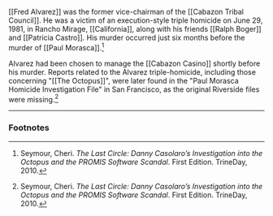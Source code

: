 [[Fred Alvarez]] was the former vice-chairman of the [[Cabazon Tribal Council]]. He was a victim of an execution-style triple homicide on June 29, 1981, in Rancho Mirage, [[California]], along with his friends [[Ralph Boger]] and [[Patricia Castro]]. His murder occurred just six months before the murder of [[Paul Morasca]].[^1]

Alvarez had been chosen to manage the [[Cabazon Casino]] shortly before his murder. Reports related to the Alvarez triple-homicide, including those concerning "[[The Octopus]]", were later found in the "Paul Morasca Homicide Investigation File" in San Francisco, as the original Riverside files were missing.[^1]

---
### Footnotes

[^1]: Seymour, Cheri. *The Last Circle: Danny Casolaro’s Investigation into the Octopus and the PROMIS Software Scandal*. First Edition. TrineDay, 2010.